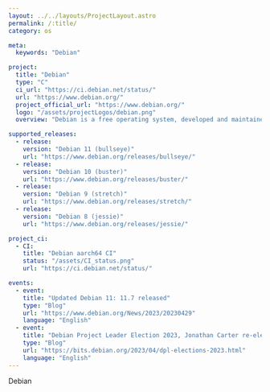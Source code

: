 ```yaml
---
layout: ../../layouts/ProjectLayout.astro
permalink: /:title/
category: os

meta:
  keywords: "Debian"

project:
  title: "Debian"
  type: "C"
  ci_url: "https://ci.debian.net/status/"
  url: "https://www.debian.org/"
  project_official_url: "https://www.debian.org/"
  logo: "/assets/projectLogos/debian.png"
  overview: "Debian is a free operating system, developed and maintained by the Debian project. A free Linux distribution with thousands of applications to meet our users' needs."

supported_releases:
  - release:
    version: "Debian 11 (bullseye)"
    url: "https://www.debian.org/releases/bullseye/"
  - release:
    version: "Debian 10 (buster)"
    url: "https://www.debian.org/releases/buster/"
  - release:
    version: "Debian 9 (stretch)"
    url: "https://www.debian.org/releases/stretch/"
  - release:
    version: "Debian 8 (jessie)"
    url: "https://www.debian.org/releases/jessie/"

project_ci:
  - CI:
    title: "Debian aarch64 CI"
    status: "/assets/CI_status.png"
    url: "https://ci.debian.net/status/"

events:
  - event:
    title: "Updated Debian 11: 11.7 released"
    type: "Blog"
    url: "https://www.debian.org/News/2023/20230429"
    language: "English"
  - event:
    title: "Debian Project Leader Election 2023, Jonathan Carter re-elected"
    type: "Blog"
    url: "https://bits.debian.org/2023/04/dpl-elections-2023.html"
    language: "English"
---
```


<p>Debian</p>
